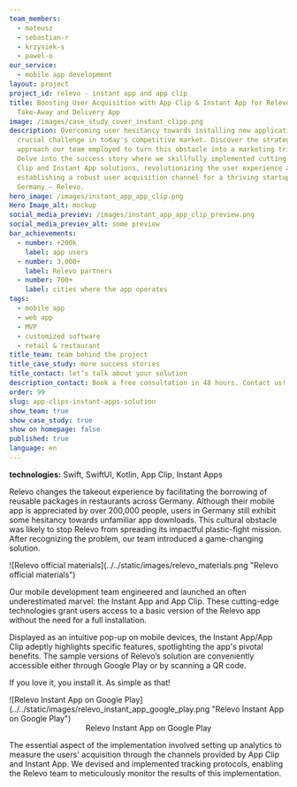 ```yaml
---
team_members:
  - mateusz
  - sebastian-r
  - krzysiek-s
  - pawel-o
our_service:
  - mobile app development
layout: project
project_id: relevo - instant app and app clip
title: Boosting User Acquisition with App Clip & Instant App for Relevo – a Food
  Take-Away and Delivery App
image: /images/case_study_cover_instant_clipp.png
description: Overcoming user hesitancy towards installing new applications is a
  crucial challenge in today's competitive market. Discover the strategic
  approach our team employed to turn this obstacle into a marketing triumph.
  Delve into the success story where we skillfully implemented cutting-edge App
  Clip and Instant App solutions, revolutionizing the user experience and
  establishing a robust user acquisition channel for a thriving startup based in
  Germany – Relevo.
hero_image: /images/instant_app_app_clip.png
Hero Image_alt: mockup
social_media_previev: /images/instant_app_app_clip_preview.png
social_media_previev_alt: some preview
bar_achievements:
  - number: +200k
    label: app users
  - number: 3,000+
    label: Relevo partners
  - number: 700+
    label: cities where the app operates
tags:
  - mobile app
  - web app
  - MVP
  - customized software
  - retail & restaurant
title_team: team behind the project
title_case_study: more success stories
title_contact: let’s talk about your solution
description_contact: Book a free consultation in 48 hours. Contact us!
order: 99
slug: app-clips-instant-apps-solution
show_team: true
show_case_study: true
show on homepage: false
published: true
language: en
---
```



<TitleWithIcon sectionTitle="technologies" titleIcon="/images/skills.svg" titleIconAlt="bright" />



<Gallery images='[{"src":"/images/swift.png","alt":"swift"},{"src":"/images/kotlin.png","alt":"kotlin"},{"src":"/images/android_stack_logo.svg","alt":"Android"}]' />

**technologies:** Swift, SwiftUI, Kotlin, App Clip, Instant Apps

<TitleWithIcon sectionTitle="problem – a cultural barrier in Germany" titleIcon="/images/icon_title_about.svg" titleIconAlt="problem" />

Relevo changes the takeout experience by facilitating the borrowing of reusable packages in restaurants across Germany. Although their mobile app is appreciated by over 200,000 people, users in Germany still exhibit some hesitancy towards unfamiliar app downloads. This cultural obstacle was likely to stop Relevo from spreading its impactful plastic-fight mission. After recognizing the problem, our team introduced a game-changing solution.

<div className="image">![Relevo official materials](../../static/images/relevo_materials.png "Relevo official materials")</div>



<TitleWithIcon sectionTitle="solution – implementing Instant App and App Clip to introduce new users to Relevo" titleIcon="/images/two_flags.svg" titleIconAlt="solution" />

Our mobile development team engineered and launched an often underestimated marvel: the Instant App and App Clip. These cutting-edge technologies grant users access to a basic version of the Relevo app without the need for a full installation.

Displayed as an intuitive pop-up on mobile devices, the Instant App/App Clip adeptly highlights specific features, spotlighting the app's pivotal benefits. The sample versions of Relevo’s solution are conveniently accessible either through Google Play or by scanning a QR code.

If you love it, you install it. As simple as that!

<div className="image">![Relevo Instant App on Google Play](../../static/images/relevo_instant_app_google_play.png "Relevo Instant App on Google Play")</div>

<center>Relevo Instant App on Google Play</center>

The essential aspect of the implementation involved setting up analytics to measure the users' acquisition through the channels provided by App Clip and Instant App. We devised and implemented tracking protocols, enabling the Relevo team to meticulously monitor the results of this implementation.